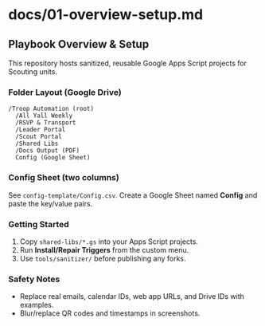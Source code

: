 # docs/01-overview-setup.md

## Playbook Overview & Setup

This repository hosts sanitized, reusable Google Apps Script projects for Scouting units.

### Folder Layout (Google Drive)
```
/Troop Automation (root)
  /All Yall Weekly
  /RSVP & Transport
  /Leader Portal
  /Scout Portal
  /Shared Libs
  /Docs Output (PDF)
  Config (Google Sheet)
```

### Config Sheet (two columns)
See `config-template/Config.csv`. Create a Google Sheet named **Config** and paste the key/value pairs.

### Getting Started
1. Copy `shared-libs/*.gs` into your Apps Script projects.
2. Run **Install/Repair Triggers** from the custom menu.
3. Use `tools/sanitizer/` before publishing any forks.

### Safety Notes
- Replace real emails, calendar IDs, web app URLs, and Drive IDs with examples.
- Blur/replace QR codes and timestamps in screenshots.

